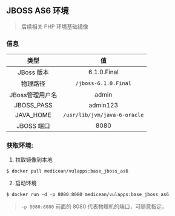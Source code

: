 ## JBOSS AS6 环境

> 后续相关 PHP 环境基础镜像

### 信息

类型 | 值
:-:|:-:
JBoss 版本| 6.1.0.Final
物理路径 | `/jboss-6.1.0.Final`
JBoss管理用户名 | admin 
JBOSS_PASS | admin123
JAVA_HOME  | `/usr/lib/jvm/java-6-oracle`
JBOSS 端口 | 8080

### 获取环境:

1. 拉取镜像到本地

 ```
$ docker pull medicean/vulapps:base_jboss_as6
 ```

2. 启动环境

 ```
$ docker run -d -p 8080:8080 medicean/vulapps:base_jboss_as6
 ```
 > `-p 8080:8080` 前面的 8080 代表物理机的端口，可随意指定。 
